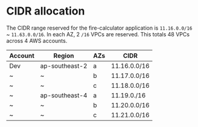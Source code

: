 # CIDR allocation
The CIDR range reserved for the fire-calculator application is `11.16.0.0/16` ~ `11.63.0.0/16`.
In each AZ, 2 `/16` VPCs are reserved. This totals 48 VPCs across 4 AWS accounts.

| Account | Region | AZs | CIDR |
| -------- | -------- | -------- | -------- |
| Dev | ap-southeast-2 | a | 11.16.0.0/16 |
| ~ | ~ | b | 11.17.0.0/16 |
| ~ | ~ | c | 11.18.0.0/16 |
| ~ | ap-southeast-4 | a | 11.19.0./16 |
| ~ | ~ | b | 11.20.0.0/16 |
| ~ | ~ | c | 11.21.0.0/16 |